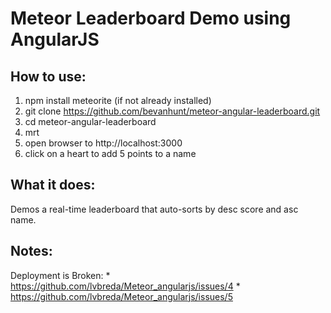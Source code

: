 # Meteor Leaderboard Demo using AngularJS
## How to use:
  1. npm install meteorite (if not already installed)
  2. git clone https://github.com/bevanhunt/meteor-angular-leaderboard.git
  3. cd meteor-angular-leaderboard
  4. mrt
  5. open browser to http://localhost:3000
  6. click on a heart to add 5 points to a name

## What it does:
  Demos a real-time leaderboard that auto-sorts by desc score and asc name.

## Notes:
  Deployment is Broken: 
     * https://github.com/lvbreda/Meteor_angularjs/issues/4
     * https://github.com/lvbreda/Meteor_angularjs/issues/5